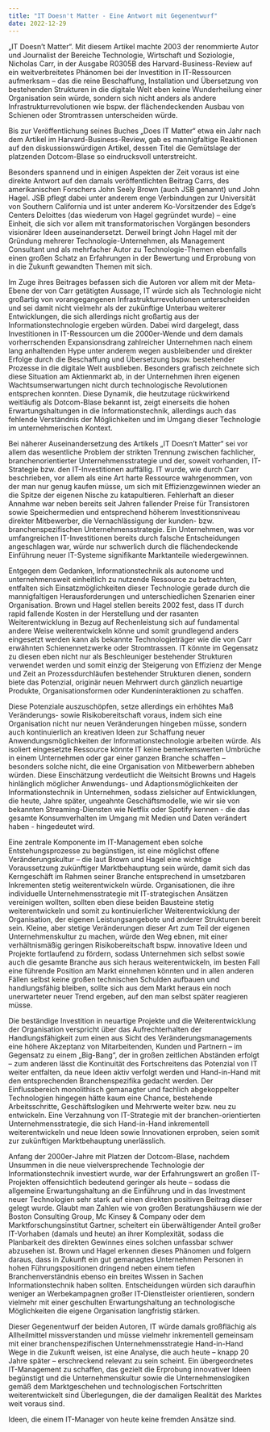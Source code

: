 ```yaml
---
title: "IT Doesn't Matter - Eine Antwort mit Gegenentwurf"
date: 2022-12-29
---
```


<p>
„IT Doesn’t Matter“. Mit diesem Artikel machte 2003 der renommierte Autor und Journalist der Bereiche Technologie, Wirtschaft und Soziologie, Nicholas Carr, in der Ausgabe R0305B des Harvard-Business-Review auf ein weitverbreitetes Phänomen bei der Investition in IT-Ressourcen aufmerksam – das die reine Beschaffung, Installation und Übersetzung von bestehenden Strukturen in die digitale Welt eben keine Wunderheilung einer Organisation sein würde, sondern sich nicht anders als andere Infrastrukturrevolutionen wie bspw. der flächendeckenden Ausbau 
von Schienen oder Stromtrassen unterscheiden würde.
</p>
<p>
Bis zur Veröffentlichung seines Buches „Does IT Matter“ etwa ein Jahr nach dem Artikel im Harvard-Business-Review, gab es mannigfaltige Reaktionen auf den diskussionswürdigen Artikel, dessen Titel die Gemütslage der platzenden Dotcom-Blase so eindrucksvoll unterstreicht. 
</p>

<p></p>

<p>
Besonders spannend und in einigen Aspekten der Zeit voraus ist eine direkte Antwort auf den damals veröffentlichten Beitrag Carrs, des amerikanischen Forschers John Seely Brown (auch JSB genannt) und John Hagel. JSB pflegt dabei unter anderem enge Verbindungen zur Universität von Southern California und ist unter anderem Ko-Vorsitzender des Edge’s Centers Deloittes (das wiederum von Hagel gegründet wurde) – eine Einheit, die sich vor allem mit transformatorischen Vorgängen besonders visionärer Ideen auseinandersetzt.  Derweil bringt John Hagel mit der Gründung mehrerer Technologie-Unternehmen, als Management Consultant und als mehrfacher Autor zu Technologie-Themen ebenfalls einen großen Schatz an Erfahrungen in der Bewertung und Erprobung von in die Zukunft gewandten Themen mit sich. 
</p>

<p></p>

<p>
Im Zuge ihres Beitrages befassen sich die Autoren vor allem mit der Meta-Ebene der von Carr getätigten Aussage, IT würde sich als Technologie nicht großartig von vorangegangenen Infrastrukturrevolutionen unterscheiden und sei damit nicht vielmehr als der zukünftige Unterbau weiterer Entwicklungen, die sich allerdings nicht großartig aus der Informationstechnologie ergeben würden.  Dabei wird dargelegt, dass Investitionen in IT-Ressourcen um die 2000er-Wende und dem damals vorherrschenden Expansionsdrang zahlreicher Unternehmen nach einem lang anhaltenden Hype unter anderem wegen ausbleibender und direkter Erfolge durch die Beschaffung und Übersetzung bspw. bestehender Prozesse in die digitale Welt ausblieben.  Besonders grafisch zeichnete sich diese Situation am Aktienmarkt ab, in der Unternehmen ihren eigenen Wachtsumserwartungen nicht durch technologische Revolutionen entsprechen konnten. Diese Dynamik, die heutzutage rückwirkend weitläufig als Dotcom-Blase bekannt ist, zeigt einerseits die hohen Erwartungshaltungen in die Informationstechnik, allerdings auch das fehlende Verständnis der Möglichkeiten und im Umgang dieser Technologie im unternehmerischen Kontext.
</p>
  
<p></p>
    
<p>  
Bei näherer Auseinandersetzung des Artikels „IT Doesn’t Matter“ sei vor allem das wesentliche Problem der strikten Trennung zwischen fachlicher, branchenorientierter Unternehmensstrategie und der, soweit vorhanden, IT-Strategie bzw. den IT-Investitionen auffällig.  IT wurde, wie durch Carr beschrieben, vor allem als eine Art harte Ressource wahrgenommen, von der man nur genug kaufen müsse, um sich mit Effizienzgewinnen wieder an die Spitze der eigenen Nische zu katapultieren. Fehlerhaft an dieser Annahme war neben bereits seit Jahren fallender Preise für Transistoren sowie Speichermedien und entsprechend höherem Investitionsniveau direkter Mitbewerber, die Vernachlässigung der kunden- bzw. branchenspezifischen Unternehmensstrategie.  Ein Unternehmen, was vor umfangreichen IT-Investitionen bereits durch falsche Entscheidungen angeschlagen war, würde nur schwerlich durch die flächendeckende Einführung neuer IT-Systeme signifikante Marktanteile wiedergewinnen. 
</p>

<p></p>

<p>
Entgegen dem Gedanken, Informationstechnik als autonome und unternehmensweit einheitlich zu nutzende Ressource zu betrachten, entfalten sich Einsatzmöglichkeiten dieser Technologie gerade durch die mannigfaltigen Herausforderungen und unterschiedlichen Szenarien einer Organisation. Brown und Hagel stellen bereits 2002 fest, dass IT durch rapid fallende Kosten in der Herstellung und der rasanten Weiterentwicklung in Bezug auf Rechenleistung sich auf fundamental andere Weise weiterentwickeln könne und somit grundlegend anders eingesetzt werden kann als bekannte Technologieträger wie die von Carr erwähnten Schienennetzwerke oder Stromtrassen. IT könnte im Gegensatz zu diesen eben nicht nur als Beschleuniger bestehender Strukturen verwendet werden und somit einzig der Steigerung von Effizienz der Menge und Zeit an Prozessdurchläufen bestehender Strukturen dienen, sondern biete das Potenzial, originär neuen Mehrwert durch gänzlich neuartige Produkte, Organisationsformen oder Kundeninteraktionen zu schaffen. 
</p>
<p>
Diese Potenziale auszuschöpfen, setze allerdings ein erhöhtes Maß Veränderungs- sowie Risikobereitschaft voraus, indem sich eine Organisation nicht nur neuen Veränderungen hingeben müsse, sondern auch kontinuierlich an kreativen Ideen zur Schaffung neuer Anwendungsmöglichkeiten der Informationstechnologie arbeiten würde. Als isoliert eingesetzte Ressource könnte IT keine bemerkenswerten Umbrüche in einem Unternehmen oder gar einer ganzen Branche schaffen – besonders solche nicht, die eine Organisation von Mitbewerbern abheben würden. Diese Einschätzung verdeutlicht die Weitsicht Browns und Hagels hinlänglich möglicher Anwendungs- und Adaptionsmöglichkeiten der Informationstechnik in Unternehmen, sodass zielsicher auf Entwicklungen, die heute, Jahre später, ungeahnte Geschäftsmodelle, wie wir sie von bekannten Streaming-Diensten wie Netflix oder Spotify kennen - die das gesamte Konsumverhalten im Umgang mit Medien und Daten verändert haben - hingedeutet wird.
</p>

<p></p>

<p>
Eine zentrale Komponente im IT-Management eben solche Entstehungsprozesse zu begünstigen, ist eine möglichst offene Veränderungskultur – die laut Brown und Hagel eine wichtige Voraussetzung zukünftiger Marktbehauptung sein würde, damit sich das Kerngeschäft im Rahmen seiner Branche entsprechend in umsetzbaren Inkrementen stetig weiterentwickeln würde. Organisationen, die ihre individuelle Unternehmensstrategie mit IT-strategischen Ansätzen vereinigen wollten, sollten eben diese beiden Bausteine stetig weiterentwickeln und somit zu kontinuierlicher Weiterentwicklung der Organisation, der eigenen Leistungsangebote und anderer Strukturen bereit sein. Kleine, aber stetige Veränderungen dieser Art zum Teil der eigenen Unternehmenskultur zu machen, würde den Weg ebnen, mit einer verhältnismäßig geringen Risikobereitschaft bspw. innovative Ideen und Projekte fortlaufend zu fördern, sodass Unternehmen sich selbst sowie auch die gesamte Branche aus sich heraus weiterentwickeln, im besten Fall eine führende Position am Markt einnehmen könnten und in allen anderen Fällen selbst keine großen technischen Schulden aufbauen und handlungsfähig bleiben, sollte sich aus dem Markt heraus ein noch unerwarteter neuer Trend ergeben, auf den man selbst später reagieren müsse.
</p>
<p>
Die beständige Investition in neuartige Projekte und die Weiterentwicklung der Organisation verspricht über das Aufrechterhalten der Handlungsfähigkeit zum einen aus Sicht des Veränderungsmanagements eine höhere Akzeptanz von Mitarbeitenden, Kunden und Partnern – im Gegensatz zu einem „Big-Bang“, der in großen zeitlichen Abständen erfolgt – zum anderen lässt die Kontinuität des Fortschreitens das Potenzial von IT weiter entfalten, da neue Ideen aktiv verfolgt werden und Hand-in-Hand mit den entsprechenden Branchenspezifika gedacht werden. Der Einflussbereich monolithisch gemanagter und fachlich abgekoppelter Technologien hingegen hätte kaum eine Chance, bestehende Arbeitsschritte, Geschäftslogiken und Mehrwerte weiter bzw. neu zu entwickeln. Eine Verzahnung von IT-Strategie mit der branchen-orientierten Unternehmensstrategie, die sich Hand-in-Hand inkrementell weiterentwickeln und neue Ideen sowie Innovationen erproben, seien somit zur zukünftigen Marktbehauptung unerlässlich.
</p>
  
<p></p>
  
<p>  
Anfang der 2000er-Jahre mit Platzen der Dotcom-Blase, nachdem Unsummen in die neue vielversprechende Technologie der Informationstechnik investiert wurde, war der Erfahrungswert an großen IT-Projekten offensichtlich bedeutend geringer als heute – sodass die allgemeine Erwartungshaltung an die Einführung und in das Investment neuer Technologien sehr stark auf einen direkten positiven Beitrag dieser gelegt wurde. Glaubt man Zahlen wie von großen Beratungshäusern wie der Boston Consulting Group, Mc Kinsey & Company oder dem Marktforschungsinstitut Gartner, scheitert ein überwältigender Anteil großer IT-Vorhaben (damals und heute) an ihrer Komplexität, sodass die Planbarkeit des direkten Gewinnes eines solchen unfassbar schwer abzusehen ist. Brown und Hagel erkennen dieses Phänomen und folgern daraus, dass in Zukunft ein gut gemanagtes Unternehmen Personen in hohen Führungspositionen dringend neben einem tiefen Branchenverständnis ebenso ein breites Wissen in Sachen Informationstechnik haben sollten. Entscheidungen würden sich daraufhin weniger an Werbekampagnen großer IT-Dienstleister orientieren, sondern vielmehr mit einer geschulten Erwartungshaltung an technologische Möglichkeiten die eigene Organisation langfristig stärken. 
</p>
  
<p></p>

<p>
Dieser Gegenentwurf der beiden Autoren, IT würde damals großflächig als Allheilmittel missverstanden und müsse vielmehr inkrementell gemeinsam mit einer branchenspezifischen Unternehmensstrategie Hand-in-Hand Wege in die Zukunft weisen, ist eine Analyse, die auch heute – knapp 20 Jahre später – erschreckend relevant zu sein scheint. Ein übergeordnetes IT-Management zu schaffen, das gezielt die Erprobung innovativer Ideen begünstigt und die Unternehmenskultur sowie die Unternehmenslogiken gemäß dem Marktgeschehen und technologischen Fortschritten weiterentwickelt sind Überlegungen, die der damaligen Realität des Marktes weit voraus sind.
</p>
<p>
Ideen, die einem IT-Manager von heute keine fremden Ansätze sind.
</p>
  
  
